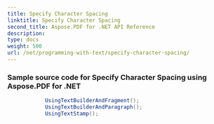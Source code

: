 ```yaml
---
title: Specify Character Spacing
linktitle: Specify Character Spacing
second_title: Aspose.PDF for .NET API Reference
description: 
type: docs
weight: 500
url: /net/programming-with-text/specify-character-spacing/
---
```

### Sample source code for Specify Character Spacing using Aspose.PDF for .NET 
```csharp
            UsingTextBuilderAndFragment();
            UsingTextBuilderAndParagraph();
            UsingTextStamp();          
```